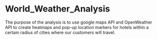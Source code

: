 # World_Weather_Analysis

The purpose of the analysis is to use google maps API and OpenWeather API to create heatmaps and pop-up location markers for hotels within a certain radius of cities where our customers will travel.
